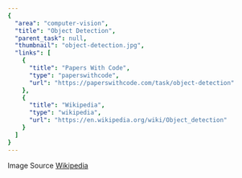 ```yaml
---
{
  "area": "computer-vision",
  "title": "Object Detection",
  "parent_task": null,
  "thumbnail": "object-detection.jpg",
  "links": [
    {
      "title": "Papers With Code",
      "type": "paperswithcode",
      "url": "https://paperswithcode.com/task/object-detection"
    },
    {
      "title": "Wikipedia",
      "type": "wikipedia",
      "url": "https://en.wikipedia.org/wiki/Object_detection"
    }
  ]
}
---
```


Image Source [Wikipedia](https://en.wikipedia.org/wiki/Object_detection#/media/File:Detected-with-YOLO--Schreibtisch-mit-Objekten.jpg)